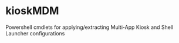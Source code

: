 # kioskMDM
Powershell cmdlets for applying/extracting Multi-App Kiosk and Shell Launcher configurations
